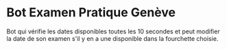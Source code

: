 # Bot Examen Pratique Genève
Bot qui vérifie les dates disponibles toutes les 10 secondes et peut modifier la date de son examen s'il y en a une disponible dans la fourchette choisie.

